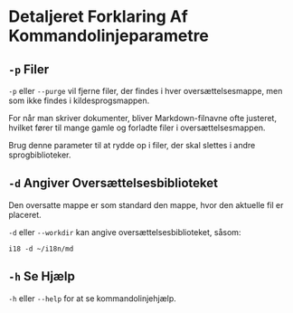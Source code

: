 # Detaljeret Forklaring Af Kommandolinjeparametre

## `-p` Filer

`-p` eller `--purge` vil fjerne filer, der findes i hver oversættelsesmappe, men som ikke findes i kildesprogsmappen.

For når man skriver dokumenter, bliver Markdown-filnavne ofte justeret, hvilket fører til mange gamle og forladte filer i oversættelsesmappen.

Brug denne parameter til at rydde op i filer, der skal slettes i andre sprogbiblioteker.

## `-d` Angiver Oversættelsesbiblioteket

Den oversatte mappe er som standard den mappe, hvor den aktuelle fil er placeret.

`-d` eller `--workdir` kan angive oversættelsesbiblioteket, såsom:

```
i18 -d ~/i18n/md
```

## `-h` Se Hjælp

`-h` eller `--help` for at se kommandolinjehjælp.